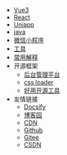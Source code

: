 <!-- _navbar.md -->
* [Vue3](vue3/index.md)
* [React](react/index.md)
* [Uniapp](uniapp/index.md)
* [java](java/index.md)
* [微信小程序](wx/index.md)
* [工具](tools/index.md)
* [常用解释](interpretation/index.md)
* 开源框架
  * [后台管理平台](thirdParty/open.md)
  * [css loader](thirdParty/cssloader.md)
  * [好用开源工具](thirdParty/openTools.md)
* 友情链接
  * [Docsify](https://docsify.js.org/#/)
  * [博客园](https://www.cnblogs.com)
  * [CDN](https://www.jsdelivr.com/)
  * [Github](https://github.com)
  * [Gitee](https://gitee.com)
  * [CSDN](https://blog.csdn.net/)
